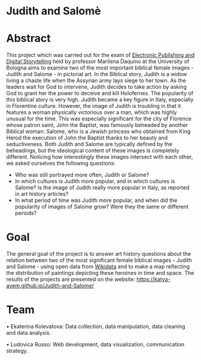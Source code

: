 # Judith and Salomè
# Abstract
This project which was carried out for the exam of [Electronic Publishing and Digital Storytelling](https://www.unibo.it/it/didattica/insegnamenti/insegnamento/2021/444609) held by professor Marilena Daquino at the University of Bologna aims to examine two of the most important biblical female images - Judith and Salome - in pictorial art.
In the Biblical story, Judith is a widow living a chaste life when the Assyrian army lays siege to her town. As the leaders wait for God to intervene, Judith decides to take action by asking God to grant her the power to deceive and kill Holofernes. The popularity of this biblical story is very high. Judith became a key figure in Italy, especially in Florentine culture. However, the image of Judith is troubling in that it features a woman physically victorious over a man, which was highly unusual for the time. This was especially significant for the city of Florence whose patron saint, John the Baptist, was famously beheaded by another Biblical woman: Salome, who is a Jewish princess who obtained from King Herod the execution of John the Baptist thanks to her beauty and seductiveness. Both Judith and Salome are typically defined by the beheadings, but the ideological content of these images is completely different.
Noticing how interestingly these images intersect with each other, we asked ourselves the following questions:
- Who was still portrayed more often, Judith or Salome?
- In which cultures is Judith more popular, and in which cultures is Salome? Is the image of Judith really more popular in Italy, as reported in art history articles?
- In what period of time was Judith more popular, and when did the popularity of images of Salome grow? Were they the same or different periods?
# Goal
The general goal of the project is to answer art history questions about the relation between two of the most significant female biblical images - Judith and Salome - using open data from [Wikidata](https://www.wikidata.org/wiki/Wikidata:Main_Page) and to make a map reflecting the distribution of paintings depicting these heroines in time and space.
The results of the projects are presented on the website: https://katya-avem.github.io/Judith-and-Salome/
# Team
<p>•	Ekaterina Kolevatova: Data collection, data manipulation, data cleaning and data analysis.<br>
<p>•	Ludovica Russo: Web development, data visualization, communication strategy.</p>
